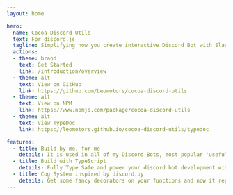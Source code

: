 ```yaml
---
layout: home

hero:
  name: Cocoa Discord Utils
  text: For discord.js
  tagline: Simplifying how you create interactive Discord Bot with Slash Command ✨✨✨ (Version 2 is Work in Progress)
  actions:
  - theme: brand
    text: Get Started
    link: /introduction/overview
  - theme: alt
    text: View on GitHub
    link: https://github.com/Leomotors/cocoa-discord-utils
  - theme: alt
    text: View on NPM
    link: https://www.npmjs.com/package/cocoa-discord-utils
  - theme: alt
    text: View TypeDoc
    link: https://leomotors.github.io/cocoa-discord-utils/typedoc

features:
  - title: Build by me, for me
    details: It is used in all of my Discord Bots, most popular 'useful' ones are Harunon https://github.com/CarelessDev/harunon.js
  - title: Build with TypeScript
    details: Fully Type Safe and power your discord bot development with IntelliSense
  - title: Cog System inspired by discord.py
    details: Get some fancy decorators on your functions and now it represents a slash command! (Message command also supported)
---
```

